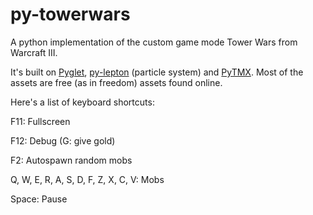 # py-towerwars
A python implementation of the custom game mode Tower Wars from Warcraft III.

It's built on [Pyglet](http://www.pyglet.org/), [py-lepton](https://code.google.com/p/py-lepton/) (particle system) and [PyTMX](https://github.com/bitcraft/PyTMX). Most of the assets are free (as in freedom) assets found online.

Here's a list of keyboard shortcuts:

F11: Fullscreen

F12: Debug (G: give gold)

F2: Autospawn random mobs

Q, W, E, R,
A, S, D, F,
Z, X, C, V: Mobs

Space: Pause
